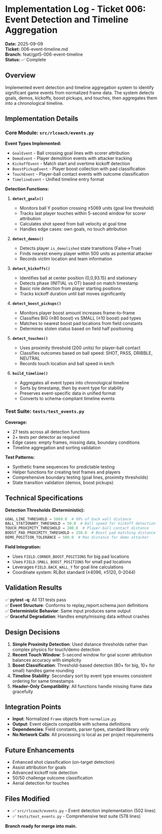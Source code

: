 # Implementation Log - Ticket 006: Event Detection and Timeline Aggregation

**Date:** 2025-09-09  
**Ticket:** 006-event-timeline.md  
**Branch:** feat/gpt5-006-event-timeline  
**Status:** ✅ Complete

## Overview

Implemented event detection and timeline aggregation system to identify significant game events from normalized frame data. The system detects goals, demos, kickoffs, boost pickups, and touches, then aggregates them into a chronological timeline.

## Implementation Details

### Core Module: `src/rlcoach/events.py`

**Event Types Implemented:**
- `GoalEvent` - Ball crossing goal lines with scorer attribution
- `DemoEvent` - Player demolition events with attacker tracking  
- `KickoffEvent` - Match start and overtime kickoff detection
- `BoostPickupEvent` - Player boost collection with pad classification
- `TouchEvent` - Player-ball contact events with outcome classification
- `TimelineEvent` - Unified timeline entry format

**Detection Functions:**

1. **`detect_goals()`**
   - Monitors ball Y position crossing ±5069 units (goal line threshold)
   - Tracks last player touches within 5-second window for scorer attribution
   - Calculates shot speed from ball velocity at goal time
   - Handles edge cases: own goals, no touch attribution

2. **`detect_demos()`**
   - Detects player `is_demolished` state transitions (False→True)
   - Finds nearest enemy player within 500 units as potential attacker
   - Records victim location and team information

3. **`detect_kickoffs()`**
   - Identifies ball at center position (0,0,93.15) and stationary
   - Detects phase (INITIAL vs OT) based on match timestamp
   - Basic role detection from player starting positions
   - Tracks kickoff duration until ball moves significantly

4. **`detect_boost_pickups()`**
   - Monitors player boost amount increases frame-to-frame
   - Classifies BIG (≥80 boost) vs SMALL (≥10 boost) pad types
   - Matches to nearest boost pad locations from field constants
   - Determines stolen status based on field half positioning

5. **`detect_touches()`**
   - Uses proximity threshold (200 units) for player-ball contact
   - Classifies outcomes based on ball speed: SHOT, PASS, DRIBBLE, NEUTRAL
   - Records touch location and ball speed in km/h

6. **`build_timeline()`**
   - Aggregates all event types into chronological timeline
   - Sorts by timestamp, then by event type for stability
   - Preserves event-specific data in unified format
   - Converts to schema-compliant timeline events

### Test Suite: `tests/test_events.py`

**Coverage:**
- 27 tests across all detection functions
- 2+ tests per detector as required
- Edge cases: empty frames, missing data, boundary conditions
- Timeline aggregation and sorting validation

**Test Patterns:**
- Synthetic frame sequences for predictable testing
- Helper functions for creating test frames and players
- Comprehensive boundary testing (goal lines, proximity thresholds)
- State transition validation (demos, boost pickups)

## Technical Specifications

**Detection Thresholds (Deterministic):**
```python
GOAL_LINE_THRESHOLD = 5069.0  # 99% of back wall distance
BALL_STATIONARY_THRESHOLD = 50.0  # Ball speed for kickoff detection
TOUCH_PROXIMITY_THRESHOLD = 200.0  # Player-ball contact distance
BOOST_PAD_PROXIMITY_THRESHOLD = 150.0  # Boost pad matching distance
DEMO_POSITION_TOLERANCE = 500.0  # Max distance for demo attacker
```

**Field Integration:**
- Uses `FIELD.CORNER_BOOST_POSITIONS` for big pad locations
- Uses `FIELD.SMALL_BOOST_POSITIONS` for small pad locations
- Leverages `FIELD.BACK_WALL_Y` for goal line calculations
- Coordinate system: RLBot standard (±4096, ±5120, 0-2044)

## Validation Results

✅ **pytest -q**: All 131 tests pass  
✅ **Event Structure**: Conforms to replay_report.schema.json definitions  
✅ **Deterministic Behavior**: Same input produces same output  
✅ **Graceful Degradation**: Handles empty/missing data without crashes  

## Design Decisions

1. **Simple Proximity Detection**: Used distance thresholds rather than complex physics for touch/demo detection
2. **Recent Touch Window**: 5-second window for goal scorer attribution balances accuracy with simplicity  
3. **Boost Classification**: Threshold-based detection (80+ for big, 10+ for small) handles game rounding
4. **Timeline Stability**: Secondary sort by event type ensures consistent ordering for same timestamps
5. **Header-Only Compatibility**: All functions handle missing frame data gracefully

## Integration Points

- **Input**: Normalized `Frame` objects from `normalize.py`
- **Output**: Event objects compatible with schema definitions
- **Dependencies**: Field constants, parser types, standard library only
- **No Network Calls**: All processing is local as per project requirements

## Future Enhancements

- Enhanced shot classification (on-target detection)
- Assist attribution for goals
- Advanced kickoff role detection  
- 50/50 challenge outcome classification
- Aerial detection for touches

## Files Modified

- ✅ `src/rlcoach/events.py` - Event detection implementation (502 lines)
- ✅ `tests/test_events.py` - Comprehensive test suite (578 lines)

**Branch ready for merge into main.**